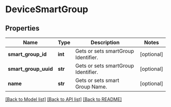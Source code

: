 # DeviceSmartGroup

## Properties
Name | Type | Description | Notes
------------ | ------------- | ------------- | -------------
**smart_group_id** | **int** | Gets or sets smartGroup Identifier. | [optional] 
**smart_group_uuid** | **str** | Gets or sets smartGroup Identifier. | [optional] 
**name** | **str** | Gets or sets smart Group Name. | [optional] 

[[Back to Model list]](../README.md#documentation-for-models) [[Back to API list]](../README.md#documentation-for-api-endpoints) [[Back to README]](../README.md)



